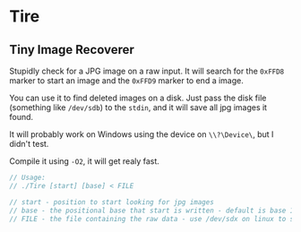 # Tire

## Tiny Image Recoverer

Stupidly check for a JPG image on a raw input.
It will search for the `0xFFD8` marker to start an image
and the `0xFFD9` marker to end a image.

You can use it to find deleted images on a disk.
Just pass the disk file (something like `/dev/sdb`)
to the `stdin`, and it will save all jpg images it found.

It will probably work on Windows using the device on
`\\?\Device\`, but I didn't test.

Compile it using `-O2`, it will get realy fast.

``` C
// Usage:
// ./Tire [start] [base] < FILE

// start - position to start looking for jpg images
// base - the positional base that start is written - default is base 10
// FILE - the file containing the raw data - use /dev/sdx on linux to search on disk
```
